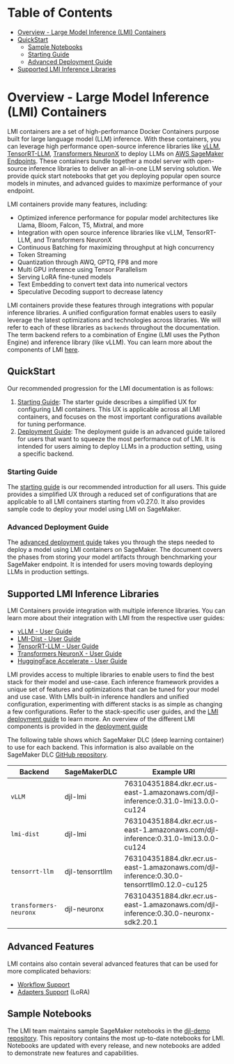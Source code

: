 # Table of Contents

- [Overview - Large Model Inference (LMI) Containers](#overview---large-model-inference-lmi-containers)
- [QuickStart](#quickstart)
  - [Sample Notebooks](#sample-notebooks)
  - [Starting Guide](#starting-guide)
  - [Advanced Deployment Guide](#advanced-deployment-guide)
- [Supported LMI Inference Libraries](#supported-lmi-inference-libraries)

# Overview - Large Model Inference (LMI) Containers

LMI containers are a set of high-performance Docker Containers purpose built for large language model (LLM) inference. 
With these containers, you can leverage high performance open-source inference libraries like [vLLM](https://github.com/vllm-project/vllm), [TensorRT-LLM](https://github.com/NVIDIA/TensorRT-LLM), 
[Transformers NeuronX](https://github.com/aws-neuron/transformers-neuronx) to deploy LLMs on [AWS SageMaker Endpoints](https://docs.aws.amazon.com/sagemaker/latest/dg/realtime-endpoints.html). 
These containers bundle together a model server with open-source inference libraries to deliver an all-in-one LLM serving solution.
We provide quick start notebooks that get you deploying popular open source models in minutes, and advanced guides to maximize performance of your endpoint.

LMI containers provide many features, including:

* Optimized inference performance for popular model architectures like Llama, Bloom, Falcon, T5, Mixtral, and more
* Integration with open source inference libraries like vLLM, TensorRT-LLM, and Transformers NeuronX
* Continuous Batching for maximizing throughput at high concurrency
* Token Streaming
* Quantization through AWQ, GPTQ, FP8 and more 
* Multi GPU inference using Tensor Parallelism
* Serving LoRA fine-tuned models
* Text Embedding to convert text data into numerical vectors 
* Speculative Decoding support to decrease latency

LMI containers provide these features through integrations with popular inference libraries.
A unified configuration format enables users to easily leverage the latest optimizations and technologies across libraries.
We will refer to each of these libraries as `backends` throughout the documentation. 
The term backend refers to a combination of Engine (LMI uses the Python Engine) and inference library (like vLLM).
You can learn more about the components of LMI [here](deployment_guide/README.md#components-of-lmi).

## QuickStart

Our recommended progression for the LMI documentation is as follows:

1. [Starting Guide](#starting-guide): The starter guide describes a simplified UX for configuring LMI containers. This UX is applicable across all LMI containers, and focuses on the most important configurations available for tuning performance.
2. [Deployment Guide](#advanced-deployment-guide): The deployment guide is an advanced guide tailored for users that want to squeeze the most performance out of LMI. It is intended for users aiming to deploy LLMs in a production setting, using a specific backend.

### Starting Guide

The [starting guide](user_guides/starting-guide.md) is our recommended introduction for all users. 
This guide provides a simplified UX through a reduced set of configurations that are applicable to all LMI containers starting from v0.27.0.
It also provides sample code to deploy your model using LMI on SageMaker.

### Advanced Deployment Guide

The [advanced deployment guide](deployment_guide/README.md) takes you through the steps needed to deploy a model using LMI containers on SageMaker.
The document covers the phases from storing your model artifacts through benchmarking your SageMaker endpoint.
It is intended for users moving towards deploying LLMs in production settings.

## Supported LMI Inference Libraries

LMI Containers provide integration with multiple inference libraries.
You can learn more about their integration with LMI from the respective user guides:

* [vLLM - User Guide](user_guides/vllm_user_guide.md)
* [LMI-Dist - User Guide](user_guides/lmi-dist_user_guide.md)
* [TensorRT-LLM - User Guide](user_guides/trt_llm_user_guide.md)
* [Transformers NeuronX - User Guide](user_guides/tnx_user_guide.md)
* [HuggingFace Accelerate - User Guide](user_guides/hf_accelerate.md)

LMI provides access to multiple libraries to enable users to find the best stack for their model and use-case. 
Each inference framework provides a unique set of features and optimizations that can be tuned for your model and use case.
With LMIs built-in inference handlers and unified configuration, experimenting with different stacks is as simple as changing a few configurations.
Refer to the stack-specific user guides, and the [LMI deployment guide](deployment_guide/README.md) to learn more.
An overview of the different LMI components is provided in the [deployment guide](deployment_guide/README.md#components-of-lmi)

The following table shows which SageMaker DLC (deep learning container) to use for each backend.
This information is also available on the SageMaker DLC [GitHub repository](https://github.com/aws/deep-learning-containers/blob/master/available_images.md#large-model-inference-containers).

| Backend                | SageMakerDLC    | Example URI                                                                               |
|------------------------|-----------------|-------------------------------------------------------------------------------------------|
| `vLLM`                 | djl-lmi         | 763104351884.dkr.ecr.us-east-1.amazonaws.com/djl-inference:0.31.0-lmi13.0.0-cu124         |
| `lmi-dist`             | djl-lmi         | 763104351884.dkr.ecr.us-east-1.amazonaws.com/djl-inference:0.31.0-lmi13.0.0-cu124         |
| `tensorrt-llm`         | djl-tensorrtllm | 763104351884.dkr.ecr.us-east-1.amazonaws.com/djl-inference:0.30.0-tensorrtllm0.12.0-cu125 |
| `transformers-neuronx` | djl-neuronx     | 763104351884.dkr.ecr.us-east-1.amazonaws.com/djl-inference:0.30.0-neuronx-sdk2.20.1       |

## Advanced Features

LMI contains also contain several advanced features that can be used for more complicated behaviors:

- [Workflow Support](../workflows.md)
- [Adapters Support](../adapters.md) (LoRA)

## Sample Notebooks

The LMI team maintains sample SageMaker notebooks in the [djl-demo repository](https://github.com/deepjavalibrary/djl-demo/tree/master/aws/sagemaker/large-model-inference/sample-llm).
This repository contains the most up-to-date notebooks for LMI.
Notebooks are updated with every release, and new notebooks are added to demonstrate new features and capabilities.
